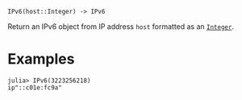 ```
IPv6(host::Integer) -> IPv6
```

Return an IPv6 object from IP address `host` formatted as an [`Integer`](@ref).

# Examples

```jldoctest
julia> IPv6(3223256218)
ip"::c01e:fc9a"
```
